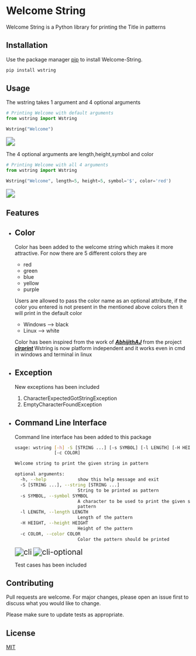 
# Welcome String
Welcome String is a Python library for printing the Title in patterns

## Installation

Use the package manager [pip](https://pip.pypa.io/en/stable/) to install Welcome-String.

```bash
pip install wstring
```

## Usage

The wstring takes 1 argument and 4 optional arguments

```python
# Printing Welcome with default arguments
from wstring import Wstring

Wstring("Welcome")
```
<img src="https://drive.google.com/uc?export=view&id=10S_ImnQCckdvpOkd1_V2xmJNIuvtXWay" style="zoom:150%;" />


The 4 optional arguments are length,height,symbol and color

```python
# Printing Welcome with all 4 arguments
from wstring import Wstring

Wstring("Welcome", length=5, height=5, symbol='$', color='red')
```
<img src="https://drive.google.com/uc?export=view&id=1PrlL0v6ScUnPHAqBn0F_w15uLG0mUZ1U" style="zoom:150%;" />

## Features

- ## **Color**

  Color has been added to the welcome string which makes it more attractive.
  For now there are 5 different colors they are

  <ul>
  <li>red
  </li>
  <li>green
  </li>
  <li>blue</li>
  <li>yellow</li>
  <li>purple</li>
  </ul>


  Users are allowed to pass the color name as an optional attribute, if the color you entered is not present in the mentioned above colors then it will print in the default color

  <ul>
  <li>Windows --> black</li>
  <li>Linux --> white</li>
  </ul>

  Color has been inspired from the work of <b><i>[AbhijithAJ](https://github.com/AbhijithAJ) </i> </b> from the project <b><i>[clrprint](https://github.com/AbhijithAJ/clrprint) </i></b>
  Wstring is now platform independent and it works even in cmd in windows and terminal in linux

- ## **Exception**

  New exceptions has been included

   1. CharacterExpectedGotStringException
   2. EmptyCharacterFoundException

- ## **Command Line Interface**

  Command line interface has been added to this package

  ```bash
  usage: wstring [-h] -S [STRING ...] [-s SYMBOL] [-l LENGTH] [-H HEIGHT]
                 [-c COLOR]
  
  Welcome string to print the given string in pattern
  
  optional arguments:
    -h, --help            show this help message and exit
    -S [STRING ...], --string [STRING ...]
                          String to be printed as pattern
    -s SYMBOL, --symbol SYMBOL
                          A character to be used to print the given string as a
                          pattern
    -l LENGTH, --length LENGTH
                          Length of the pattern
    -H HEIGHT, --height HEIGHT
                          Height of the pattern
    -c COLOR, --color COLOR
                          Color the pattern should be printed
  ```
  
  

  <img src="https://drive.google.com/uc?export=view&id=1m1ad3q3bQwi-JQK4VRoiYUxO43BHF4Ct" alt="cli" style="zoom:150%;" />
  
  
  <img src="https://drive.google.com/uc?export=view&id=1l8uHF_h9gXjFhADZLeGVJ1vPBTAy-Ixa" style="zoom:150%;"  alt="cli-optional" />
  
  
  


  Test cases has been included



## Contributing
Pull requests are welcome. For major changes, please open an issue first to discuss what you would like to change.

Please make sure to update tests as appropriate.

## License
[MIT](https://github.com/TONYSTARK-EDITH/wstring/blob/master/LICENSE)
